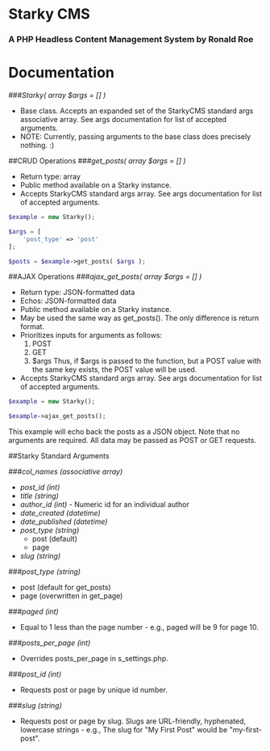 # Starky CMS
### A PHP Headless Content Management System by Ronald Roe

# Documentation

###*Starky( array $args = [] )*
- Base class. Accepts an expanded set of the StarkyCMS standard args associative array. See args documentation for list of accepted arguments.
- NOTE: Currently, passing arguments to the base class does precisely nothing. :)


##CRUD Operations
###*get_posts( array $args = [] )*
- Return type: array
- Public method available on a Starky instance.
- Accepts StarkyCMS standard args array. See args documentation for list of accepted arguments.
```PHP
$example = new Starky();

$args = [
	'post_type' => 'post'
];

$posts = $example->get_posts( $args );
```



##AJAX Operations
###*ajax_get_posts( array $args = [] )*
- Return type: JSON-formatted data
- Echos: JSON-formatted data
- Public method available on a Starky instance.
- May be used the same way as get_posts(). The only difference is return format.
- Prioritizes inputs for arguments as follows:
	1. POST
	2. GET
	3. $args
Thus, if $args is passed to the function, but a POST value with the same key exists, the POST value will be used.
- Accepts StarkyCMS standard args array. See args documentation for list of accepted arguments.
```PHP
$example = new Starky();

$example->ajax_get_posts();
```
This example will echo back the posts as a JSON object.
Note that no arguments are required. All data may be passed as POST or GET requests. 



##Starky Standard Arguments

###*col_names (associative array)*

- *post_id (int)*
- *title (string)*
- *author_id (int)* - Numeric id for an individual author
- *date_created (datetime)*
- *date_published (datetime)*
- *post_type (string)*
	- post (default)  
	- page  
- *slug (string)*

###*post_type (string)*

- post (default for get_posts)
- page (overwritten in get_page)

###*paged (int)*

- Equal to 1 less than the page number - e.g., paged will be 9 for page 10.

###*posts_per_page (int)*

- Overrides posts_per_page in s_settings.php.

###*post_id (int)*

- Requests post or page by unique id number.

###*slug (string)*

- Requests post or page by slug. Slugs are URL-friendly, hyphenated, lowercase strings - e.g., The slug for "My First Post" would be "my-first-post".


